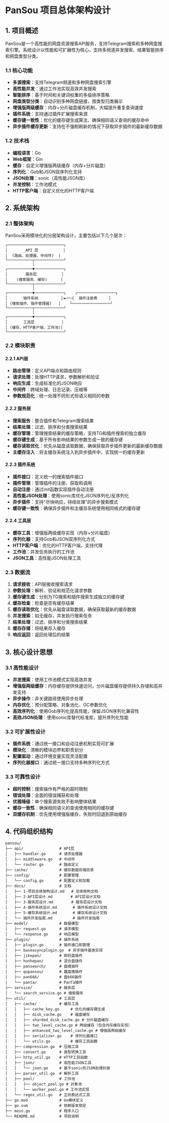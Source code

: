 # PanSou 项目总体架构设计

## 1. 项目概述

PanSou是一个高性能的网盘资源搜索API服务，支持Telegram搜索和多种网盘搜索引擎。系统设计以性能和可扩展性为核心，支持多频道并发搜索、结果智能排序和网盘类型分类。

### 1.1 核心功能

- **多源搜索**：支持Telegram频道和多种网盘搜索引擎
- **高性能并发**：通过工作池实现高效并发搜索
- **智能排序**：基于时间和关键词权重的多级排序策略
- **网盘类型分类**：自动识别多种网盘链接，按类型归类展示
- **增强版两级缓存**：内存+分片磁盘缓存机制，大幅提升重复查询速度
- **插件系统**：支持通过插件扩展搜索来源
- **缓存键一致性**：优化的缓存键生成算法，确保相同语义查询的缓存命中
- **异步插件缓存更新**：支持在不强制刷新的情况下获取异步插件的最新缓存数据

### 1.2 技术栈

- **编程语言**：Go
- **Web框架**：Gin
- **缓存**：自定义增强版两级缓存（内存+分片磁盘）
- **序列化**：Gob和JSON双序列化支持
- **JSON处理**：sonic（高性能JSON库）
- **并发控制**：工作池模式
- **HTTP客户端**：自定义优化的HTTP客户端

## 2. 系统架构

### 2.1 整体架构

PanSou采用模块化的分层架构设计，主要包括以下几个层次：

```
┌─────────────────────────┐
│        API 层           │
│  (路由、处理器、中间件)  │
└───────────┬─────────────┘
            │
┌───────────▼─────────────┐
│        服务层           │
│    (搜索服务、缓存)      │
└───────────┬─────────────┘
            │
┌───────────▼─────────────┐    ┌─────────────────┐
│       插件系统          │◄───┤  插件注册表     │
│ (搜索插件、插件管理器)   │    └─────────────────┘
└───────────┬─────────────┘
            │
┌───────────▼─────────────┐
│       工具层            │
│ (缓存、HTTP客户端、工作池)│
└─────────────────────────┘
```

### 2.2 模块职责

#### 2.2.1 API层

- **路由管理**：定义API端点和路由规则
- **请求处理**：处理HTTP请求，参数解析和验证
- **响应生成**：生成标准化的JSON响应
- **中间件**：跨域处理、日志记录、压缩等
- **参数规范化**：统一处理不同形式但语义相同的参数

#### 2.2.2 服务层

- **搜索服务**：整合插件和Telegram搜索结果
- **结果处理**：过滤、排序和分类搜索结果
- **缓存管理**：管理搜索结果的缓存策略，支持TG和插件搜索的独立缓存
- **缓存键生成**：基于所有影响结果的参数生成一致的缓存键
- **缓存读取优化**：优先从磁盘读取数据，确保获取异步插件更新的最新缓存数据
- **主缓存注入**：将主缓存系统注入到异步插件中，实现统一的缓存更新

#### 2.2.3 插件系统

- **插件接口**：定义统一的搜索插件接口
- **插件管理**：管理插件的注册、获取和调用
- **自动注册**：通过init函数实现插件自动注册
- **高性能JSON处理**：使用sonic库优化JSON序列化/反序列化
- **异步插件**：支持"尽快响应，持续处理"的异步搜索模式
- **缓存键一致性**：确保异步插件和主缓存系统使用相同格式的缓存键

#### 2.2.4 工具层

- **缓存工具**：增强版两级缓存实现（内存+分片磁盘）
- **序列化器**：支持Gob和JSON双序列化方式
- **HTTP客户端**：优化的HTTP客户端，支持代理
- **工作池**：并发任务执行的工作池
- **JSON工具**：高性能JSON处理工具

### 2.3 数据流

1. **请求接收**：API层接收搜索请求
2. **参数处理**：解析、验证和规范化请求参数
3. **缓存键生成**：分别为TG搜索和插件搜索生成独立的缓存键
4. **缓存检查**：检查是否有缓存结果
5. **缓存读取优化**：优先从磁盘读取数据，确保获取最新的缓存数据
6. **并发搜索**：如无缓存，并发执行搜索任务
7. **结果处理**：过滤、排序和分类搜索结果
8. **缓存存储**：将结果存入缓存
9. **响应返回**：返回处理后的结果

## 3. 核心设计思想

### 3.1 高性能设计

- **并发搜索**：使用工作池模式实现高效并发
- **增强版两级缓存**：内存缓存提供快速访问，分片磁盘缓存提供持久存储和高并发支持
- **异步操作**：非关键路径使用异步处理
- **内存优化**：预分配策略、对象池化、GC参数优化
- **高效序列化**：使用Gob序列化提高性能，保留JSON序列化兼容性
- **高效JSON处理**：使用sonic库替代标准库，提升序列化性能

### 3.2 可扩展性设计

- **插件系统**：通过统一接口和自动注册机制实现可扩展
- **模块化**：清晰的模块边界和职责划分
- **配置驱动**：通过环境变量实现灵活配置
- **序列化器接口**：通过统一接口支持多种序列化方式

### 3.3 可靠性设计

- **超时控制**：搜索操作有严格的超时限制
- **错误处理**：全面的错误捕获和处理
- **优雅降级**：单个搜索源失败不影响整体结果
- **缓存一致性**：确保相同语义的查询使用相同的缓存键
- **双缓存机制**：优先使用增强版缓存，失败时回退到原始缓存

## 4. 代码组织结构

```
pansou/
├── api/                # API层
│   ├── handler.go      # 请求处理器
│   ├── middleware.go   # 中间件
│   └── router.go       # 路由定义
├── cache/              # 缓存数据存储目录
├── config/             # 配置管理
│   └── config.go       # 配置定义和加载
├── docs/               # 文档
│   ├── 1-项目总体架构设计.md   # 总体架构文档
│   ├── 2-API层设计.md        # API层设计文档
│   ├── 3-服务层设计.md        # 服务层设计文档
│   ├── 4-插件系统设计.md       # 插件系统设计文档
│   ├── 5-缓存系统设计.md       # 缓存系统设计文档
│   └── 插件开发指南.md         # 插件开发指南
├── model/              # 数据模型
│   ├── request.go      # 请求模型
│   └── response.go     # 响应模型
├── plugin/             # 插件系统
│   ├── plugin.go       # 插件接口和管理
│   ├── baseasyncplugin.go  # 异步插件基类实现
│   ├── jikepan/        # 即刻盘插件
│   ├── hunhepan/       # 混合盘插件
│   ├── pansearch/      # 盘搜插件
│   ├── qupansou/       # 趣盘搜插件
│   ├── pan666/         # 盘666插件
│   └── panta/          # PanTa插件
├── service/            # 服务层
│   └── search_service.go # 搜索服务
├── util/               # 工具层
│   ├── cache/          # 缓存工具
│   │   ├── cache_key.go     # 优化的缓存键生成
│   │   ├── disk_cache.go    # 磁盘缓存
│   │   ├── sharded_disk_cache.go # 分片磁盘缓存
│   │   ├── two_level_cache.go # 两级缓存（包含内存缓存实现）
│   │   ├── enhanced_two_level_cache.go # 增强版两级缓存
│   │   ├── serializer.go    # 序列化器接口
│   │   └── utils.go         # 缓存工具函数
│   ├── compression.go  # 压缩工具
│   ├── convert.go      # 类型转换工具
│   ├── http_util.go    # HTTP工具函数
│   ├── json/           # 高性能JSON工具
│   │   └── json.go     # 基于sonic的JSON处理封装
│   ├── parser_util.go  # 解析工具
│   ├── pool/           # 工作池
│   │   ├── object_pool.go # 对象池
│   │   └── worker_pool.go # 工作池实现
│   └── regex_util.go   # 正则表达式工具
├── go.mod              # Go模块定义
├── go.sum              # 依赖版本锁定
├── main.go             # 程序入口
└── README.md           # 项目说明
```
